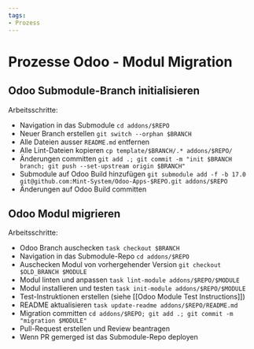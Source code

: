 ```yaml
---
tags:
- Prozess
---
```

# Prozesse Odoo - Modul Migration

## Odoo Submodule-Branch initialisieren

Arbeitsschritte:
* Navigation in das Submodule `cd addons/$REPO`
* Neuer Branch erstellen `git switch --orphan $BRANCH`
* Alle Dateien ausser `README.md` entfernen
* Alle Lint-Dateien kopieren `cp template/$BRANCH/.* addons/$REPO/`
* Änderungen committen `git add .; git commit -m "init $BRANCH branch; git push --set-upstream origin $BRANCH"`
* Submodule auf Odoo Build hinzufügen `git submodule add -f -b 17.0 git@github.com:Mint-System/Odoo-Apps-$REPO.git addons/$REPO`
* Änderungen auf Odoo Build committen
## Odoo Modul migrieren

Arbeitsschritte:
* Odoo Branch auschecken `task checkout $BRANCH`
* Navigation in das Submodule-Repo `cd addons/$REPO`
* Auschecken Modul von vorhergehender Version `git checkout $OLD_BRANCH $MODULE`
* Modul linten und anpassen `task lint-module addons/$REPO/$MODULE`
* Modul installieren und testen `task init-module addons/$REPO/$MODULE`
* Test-Instruktionen erstellen (siehe [[Odoo Module Test Instructions]])
* README aktualisieren `task update-readme addons/$REPO/README.md`
* Migration committen `cd addons/$REPO; git add .; git commit -m "migration $MODULE"`
* Pull-Request erstellen und Review beantragen
* Wenn PR gemerged ist das Submodule-Repo deployen
